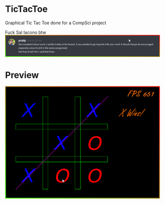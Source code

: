 # TicTacToe
Graphical Tic Tac Toe done for a CompSci project

Fuck Sal Iacono btw
![Alt text](https://github.com/Martymoose98/TicTacToe/blob/master/500iq%20feedback.png?raw=true "500iq Feedback")
# Preview
![Alt text](https://github.com/Martymoose98/TicTacToe/blob/master/500iq%20tictactoe.png?raw=true "Demo")
